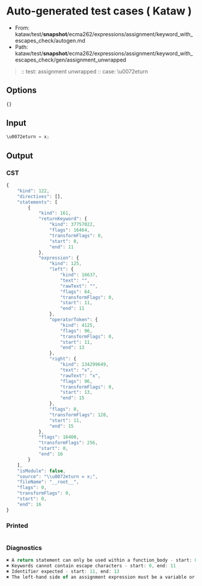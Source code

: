 # Auto-generated test cases ( Kataw )
- From: kataw/test/__snapshot__/ecma262/expressions/assignment/keyword_with_escapes_check/autogen.md
- Path: kataw/test/__snapshot__/ecma262/expressions/assignment/keyword_with_escapes_check/gen/assignment_unwrapped
> :: test: assignment unwrapped
> :: case: \u0072eturn
## Options

`````js
{}
`````
## Input

`````js
\u0072eturn = x;
`````
## Output

### CST

```javascript
{
    "kind": 122,
    "directives": [],
    "statements": [
        {
            "kind": 161,
            "returnKeyword": {
                "kind": 37757022,
                "flags": 16464,
                "transformFlags": 0,
                "start": 0,
                "end": 11
            },
            "expression": {
                "kind": 125,
                "left": {
                    "kind": 16637,
                    "text": "",
                    "rawText": "",
                    "flags": 64,
                    "transformFlags": 0,
                    "start": 11,
                    "end": 11
                },
                "operatorToken": {
                    "kind": 4125,
                    "flags": 96,
                    "transformFlags": 0,
                    "start": 11,
                    "end": 13
                },
                "right": {
                    "kind": 134299649,
                    "text": "x",
                    "rawText": "x",
                    "flags": 96,
                    "transformFlags": 0,
                    "start": 13,
                    "end": 15
                },
                "flags": 0,
                "transformFlags": 128,
                "start": 11,
                "end": 15
            },
            "flags": 16400,
            "transformFlags": 256,
            "start": 0,
            "end": 16
        }
    ],
    "isModule": false,
    "source": "\\u0072eturn = x;",
    "fileName": "__root__",
    "flags": 0,
    "transformFlags": 0,
    "start": 0,
    "end": 16
}
```

### Printed

```javascript

```

### Diagnostics

```javascript
✖ A return statement can only be used within a function_body - start: 0, end: 11
✖ Keywords cannot contain escape characters - start: 0, end: 11
✖ Identifier expected - start: 11, end: 13
✖ The left-hand side of an assignment expression must be a variable or a property access - start: 11, end: 13

```

